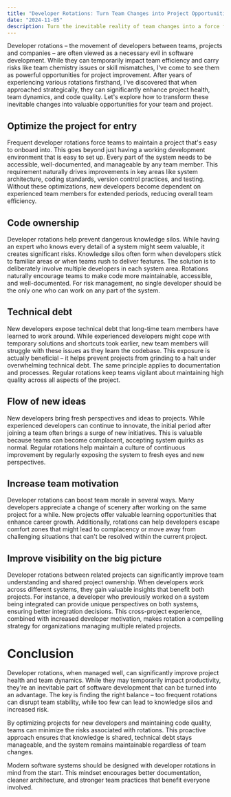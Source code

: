 ```yaml
---
title: "Developer Rotations: Turn Team Changes into Project Opportunities"
date: "2024-11-05"
description: Turn the inevitable reality of team changes into a force for good that keeps your code clean, knowledge shared, and teams fresh.
---
```


Developer rotations – the movement of developers between teams, projects and companies – are often viewed as a necessary evil in software development. While they can temporarily impact team efficiency and carry risks like team chemistry issues or skill mismatches, I've come to see them as powerful opportunities for project improvement. After years of experiencing various rotations firsthand, I've discovered that when approached strategically, they can significantly enhance project health, team dynamics, and code quality. Let's explore how to transform these inevitable changes into valuable opportunities for your team and project.

## Optimize the project for entry

Frequent developer rotations force teams to maintain a project that's easy to onboard into. This goes beyond just having a working development environment that is easy to set up. Every part of the system needs to be accessible, well-documented, and manageable by any team member. This requirement naturally drives improvements in key areas like system architecture, coding standards, version control practices, and testing. Without these optimizations, new developers become dependent on experienced team members for extended periods, reducing overall team efficiency.

## Code ownership

Developer rotations help prevent dangerous knowledge silos. While having an expert who knows every detail of a system might seem valuable, it creates significant risks. Knowledge silos often form when developers stick to familiar areas or when teams rush to deliver features. The solution is to deliberately involve multiple developers in each system area. Rotations naturally encourage teams to make code more maintainable, accessible, and well-documented. For risk management, no single developer should be the only one who can work on any part of the system.

## Technical debt

New developers expose technical debt that long-time team members have learned to work around. While experienced developers might cope with temporary solutions and shortcuts took earlier, new team members will struggle with these issues as they learn the codebase. This exposure is actually beneficial – it helps prevent projects from grinding to a halt under overwhelming technical debt. The same principle applies to documentation and processes. Regular rotations keep teams vigilant about maintaining high quality across all aspects of the project.

## Flow of new ideas

New developers bring fresh perspectives and ideas to projects. While experienced developers can continue to innovate, the initial period after joining a team often brings a surge of new initiatives. This is valuable because teams can become complacent, accepting system quirks as normal. Regular rotations help maintain a culture of continuous improvement by regularly exposing the system to fresh eyes and new perspectives.

## Increase team motivation

Developer rotations can boost team morale in several ways. Many developers appreciate a change of scenery after working on the same project for a while. New projects offer valuable learning opportunities that enhance career growth. Additionally, rotations can help developers escape comfort zones that might lead to complacency or move away from challenging situations that can't be resolved within the current project.

## Improve visibility on the big picture

Developer rotations between related projects can significantly improve team understanding and shared project ownership. When developers work across different systems, they gain valuable insights that benefit both projects. For instance, a developer who previously worked on a system being integrated can provide unique perspectives on both systems, ensuring better integration decisions. This cross-project experience, combined with increased developer motivation, makes rotation a compelling strategy for organizations managing multiple related projects.

# Conclusion

Developer rotations, when managed well, can significantly improve project health and team dynamics. While they may temporarily impact productivity, they're an inevitable part of software development that can be turned into an advantage. The key is finding the right balance – too frequent rotations can disrupt team stability, while too few can lead to knowledge silos and increased risk.

By optimizing projects for new developers and maintaining code quality, teams can minimize the risks associated with rotations. This proactive approach ensures that knowledge is shared, technical debt stays manageable, and the system remains maintainable regardless of team changes.

Modern software systems should be designed with developer rotations in mind from the start. This mindset encourages better documentation, cleaner architecture, and stronger team practices that benefit everyone involved.
